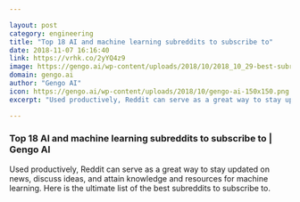 ```yaml
---

layout: post
category: engineering
title: "Top 18 AI and machine learning subreddits to subscribe to"
date: 2018-11-07 16:16:40
link: https://vrhk.co/2yYQ4z9
image: https://gengo.ai/wp-content/uploads/2018/10/2018_10_29-best-subreddits_hero.jpg
domain: gengo.ai
author: "Gengo AI"
icon: https://gengo.ai/wp-content/uploads/2018/10/gengo-ai-150x150.png
excerpt: "Used productively, Reddit can serve as a great way to stay updated on news, discuss ideas, and attain knowledge and resources for machine learning. Here is the ultimate list of the best subreddits to subscribe to."

---
```


### Top 18 AI and machine learning subreddits to subscribe to | Gengo AI

Used productively, Reddit can serve as a great way to stay updated on news, discuss ideas, and attain knowledge and resources for machine learning. Here is the ultimate list of the best subreddits to subscribe to.